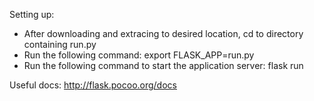 Setting up:
- After downloading and extracing to desired location, cd to directory containing run.py
- Run the following command:
export FLASK_APP=run.py
- Run the following command to start the application server:
flask run

Useful docs:
http://flask.pocoo.org/docs